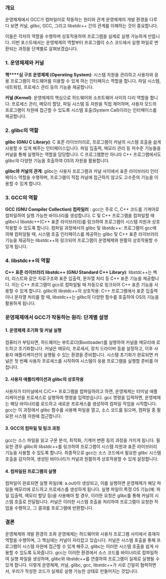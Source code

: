 ### 개요

운영체제에서 GCC가 컴파일러로 작동하는 원리와 관계 운영체제의 개발 환경을 다루다 보면 커널, glibc, GCC, 그리고 libstdc++ 간의 관계를 이해하는 것이 중요합니다.

이들은 각자의 역할을 수행하며 상호작용하여 프로그램을 실제로 실행 가능하게 만듭니다. 이번 포스트에서는 운영체제의 역할부터 프로그램이 소스 코드에서 실행 파일로 변환되는 과정을 단계별로 살펴보겠습니다.

### 1\. 운영체제와 커널

**핵****심 구조 운영체제 (Operating System)**: 시스템 자원을 관리하고 사용자와 응용 프로그램이 하드웨어를 이용할 수 있게 하는 인터페이스 역할을 합니다. 파일 시스템, 네트워킹, 프로세스 관리 등의 기능을 제공합니다.

**커널 (Kernel)**: 운영체제의 핵심으로 하드웨어와 소프트웨어 사이의 다리 역할을 합니다. 프로세스 관리, 메모리 할당, 파일 시스템 등 자원을 직접 제어하며, 사용자 모드의 프로그램이 자원에 접근할 수 있도록 시스템 호출(System Call)이라는 인터페이스를 제공합니다.

### 2\. glibc의 역할

**glibc (GNU C Library)**: C 표준 라이브러리로, 프로그램이 커널의 시스템 호출을 쉽게 사용할 수 있게 해주는 인터페이스입니다. 파일 입출력, 메모리 관리 등 저수준 기능들을 커널을 통해 실행하는 역할을 담당합니다. C 프로그램뿐만 아니라 C++ 프로그램에서도 glibc의 다양한 기능을 호출하여 OS의 자원을 활용합니다.

**glibc와 커널의 관계**: glibc는 사용자 프로그램과 커널 사이에서 표준 라이브러리 인터페이스 역할을 수행하며, 프로그램이 직접 커널에 접근하지 않고도 고수준의 기능을 이용할 수 있게 합니다.

### 3\. GCC의 역할

**GCC (GNU Compiler Collection) 컴파일러** : gcc는 주로 C, C++ 코드를 기계어로 컴파일하여 실행 가능한 바이너리를 생성합니다. C 및 C++ 프로그램을 컴파일할 때 glibc나 libstdc++(C++ 표준 라이브러리)를 링크하여 프로그램이 시스템 자원과 상호작용할 수 있도록 합니다. 컴파일 과정에서의 glibc 및 libstdc++: 프로그램이 gcc에 의해 컴파일될 때, 시스템 호출 인터페이스를 제공하는 glibc 및 C++ 표준 라이브러리 기능을 제공하는 libstdc++와 링크되어 프로그램이 운영체제와 원활히 상호작용할 수 있게 됩니다.

### 4\. libstdc++의 역할

**C++ 표준 라이브러리 libstdc++ (GNU Standard C++ Library)**: libstdc++는 벡터, 리스트와 같은 자료구조와 표준 입출력, 문자열 처리 등 C++ 표준 기능을 제공합니다. 이는 C++ 프로그램이 gcc로 컴파일될 때 자동으로 링크되어 C++ 표준 기능을 사용할 수 있게 합니다. glibc와 libstdc++의 상호작용: C++ 프로그램에서 표준 입출력이나 문자열 처리를 할 때, libstdc++는 glibc의 다양한 함수를 호출하여 OS의 기능을 활용하게 됩니다.

### 운영체제에서 GCC가 작동하는 원리: 단계별 설명

#### 1\. 운영체제 초기화 및 커널 실행

컴퓨터가 부팅되면, 하드웨어는 부트로더(Bootloader)를 실행하여 커널을 메모리에 로드하고 초기화합니다. 커널은 메모리, 프로세서, 장치 드라이버 등을 설정하고, 이후 사용자 애플리케이션이 실행될 수 있는 환경을 준비합니다. 시스템 초기화가 완료되면 커널은 첫 번째 사용자 프로세스를 시작하여 시스템이 응용 프로그램을 실행할 준비를 마칩니다.

#### 2\. 사용자 애플리케이션과 glibc의 상호작용

사용자가 터미널에서 C/C++ 프로그램을 컴파일하려고 하면, 운영체제는 터미널 애플리케이션을 프로세스로 실행하여 명령을 입력받습니다. gcc 명령을 입력하면, 운영체제는 해당 바이너리를 로드하고 새로운 프로세스를 생성하여 컴파일 작업을 시작합니다. gcc는 이 과정에서 glibc 함수를 사용해 파일을 열고, 소스 코드를 읽으며, 컴파일 중 필요한 시스템 자원에 접근합니다.

#### 3\. GCC의 컴파일 및 링크 과정

gcc는 소스 파일을 읽고 구문 분석, 최적화, 기계어 변환 등의 과정을 거치게 됩니다. 필요한 경우 glibc와 libstdc++를 링크하여 프로그램이 시스템 자원과 표준 라이브러리 기능을 사용할 수 있도록 합니다. 최종적으로 gcc는 소스 코드에서 필요한 glibc 시스템 호출을 감지하여, 생성된 바이너리가 커널과 원활하게 상호작용할 수 있게 설정합니다.

#### 4. 컴파일된 프로그램의 실행

컴파일이 완료되면 실행 파일(예: a.out)이 생성되고, 이를 실행하면 운영체제가 해당 파일을 메모리에 로드하고 프로세스를 생성하게 됩니다. 실행 파일이 특정 OS 기능(예: 파일 입출력, 메모리 할당 등)을 사용해야 할 경우, 이러한 요청은 glibc를 통해 커널의 시스템 호출로 전달됩니다. 커널은 이러한 시스템 호출을 처리하여 프로그램이 요청한 작업을 수행하고, 그 결과를 프로그램에 반환합니다.

### 결론

운영체제와 개발 환경의 조화 운영체제는 하드웨어와 사용자 프로그램 사이에서 중재자 역할을 수행하며, 그 핵심에는 커널이 자리잡고 있습니다. 커널은 시스템 호출을 통해 프로그램이 시스템 자원에 접근할 수 있게 해주고, glibc는 이러한 시스템 호출을 쉽게 사용할 수 있도록 도와줍니다. gcc는 이러한 환경에서 소스 코드를 바이너리로 컴파일하여 실행 파일을 생성하며, glibc와 libstdc++를 연결하여 프로그램이 실제로 실행될 수 있게 합니다. 이렇게 운영체제, 커널, glibc, gcc, libstdc++가 서로 긴밀히 협력하면서, 우리가 작성한 코드가 실제로 실행 가능한 상태로 만들어지는 것입니다.